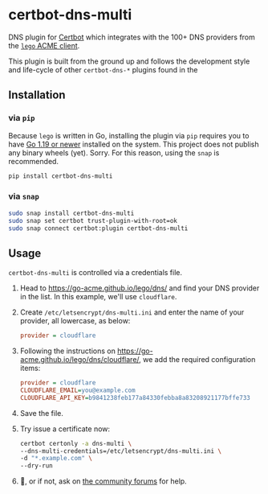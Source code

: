 # certbot-dns-multi

DNS plugin for [Certbot](https://certbot.eff.org/) which integrates with the 100+ DNS providers from the [`lego` ACME client](https://github.com/go-acme/lego/).


This plugin is built from the ground up and follows the development style and life-cycle
of other `certbot-dns-*` plugins found in the

## Installation

### via `pip`

Because `lego` is written in Go, installing the plugin via `pip` requires you to have [Go 1.19 or newer](https://go.dev/dl) installed on the system. This project does not publish any binary wheels (yet). Sorry. For this reason, using the `snap` is recommended.

```bash
pip install certbot-dns-multi
```

### via `snap`

```bash
sudo snap install certbot-dns-multi
sudo snap set certbot trust-plugin-with-root=ok
sudo snap connect certbot:plugin certbot-dns-multi
```

## Usage

`certbot-dns-multi` is controlled via a credentials file.

1. Head to https://go-acme.github.io/lego/dns/ and find your DNS provider in the list.
In this example, we'll use `cloudflare`.
2. Create `/etc/letsencrypt/dns-multi.ini` and enter the name of your provider, all lowercase, as below:

    ```ini
    provider = cloudflare
    ```

3. Following the instructions on https://go-acme.github.io/lego/dns/cloudflare/, we add the required configuration items:

    ```ini
    provider = cloudflare
    CLOUDFLARE_EMAIL=you@example.com
    CLOUDFLARE_API_KEY=b9841238feb177a84330febba8a83208921177bffe733
    ```

4. Save the file.

5. Try issue a certificate now:

    ```bash
    certbot certonly -a dns-multi \
    --dns-multi-credentials=/etc/letsencrypt/dns-multi.ini \
    -d "*.example.com" \
    --dry-run
    ```

6. 🥳, or if not, ask on [the community forums](https://community.letsencrypt.org/) for help.
